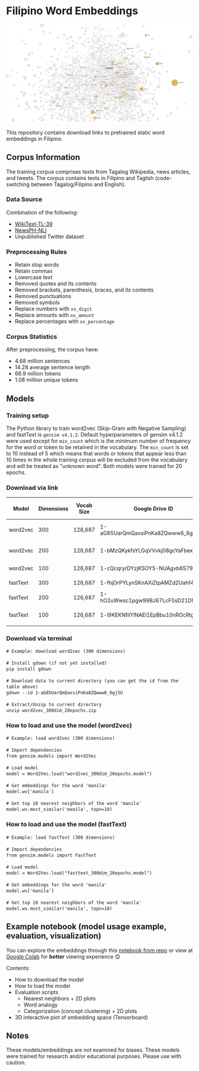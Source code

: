 # Filipino Word Embeddings
![3d_embeddings_space](images/banner.png)

This repository contains download links to pretrained static word embeddings in Filipino.

## Corpus Information
The training corpus comprises texts from Tagalog Wikipedia, news articles, and tweets.
The corpus contains texts in Filipino and Taglish (code-switching between Tagalog/Filipino and English).

### Data Source
Combination of the following:
* [WikiText-TL-39](https://github.com/jcblaisecruz02/Filipino-Text-Benchmarks#datasets)
* [NewsPH-NLI](https://github.com/jcblaisecruz02/Filipino-Text-Benchmarks#datasets)
* Unpublished Twitter dataset

### Preprocessing Rules
* Retain stop words
* Retain commas
* Lowercase text
* Removed quotes and its contents
* Removed brackets, parenthesis, braces, and its contents
* Removed punctuations
* Removed symbols
* Replace numbers with `xx_digit`
* Replace amounts with `xx_amount`
* Replace percentages with `xx_percentage`

### Corpus Statistics
After preprocessing, the corpus have:
* 4.68 million sentences
* 14.28 average sentence length
* 66.9 million tokens
* 1.08 million unique tokens

## Models
### Training setup
The Python library to train word2vec (Skip-Gram with Negative Sampling) and fastText is `gensim v4.1.2`. 
Default hyperparameters of gensim v4.1.2 were used except for `min_count` which is the minimum number of frequency for the word or token to be retained in the vocabulary. The `min_count` is set to 10 instead of 5 which means that words or tokens that appear less than 10 times in the whole training corpus will be excluded from the vocabulary and will be treated as "unknown word". Both models were trained for 20 epochs.

### Download via link
| Model    | Dimensions | Vocab Size | Google Drive ID                   | Download URL (Size) |
|----------|------------|------------|-----------------------------------|---------------------|
| word2vec | 300        | 126,687    | 1-aG85UarQmQaxsiPnKa8ZQwww6_6gj5U | [link](https://drive.google.com/file/d/1-aG85UarQmQaxsiPnKa8ZQwww6_6gj5U/view?usp=sharing) (269.9 MB)                    |
| word2vec | 200        | 126,687    | 1-bMzQKykfsYLGqVVvkj08gcYaFbexlwY | [link](https://drive.google.com/file/d/1-bMzQKykfsYLGqVVvkj08gcYaFbexlwY/view?usp=sharing) (180.2 MB)                    |
| word2vec | 100        | 126,687    | 1-cQcqryrDYzjKSOY5-NUAgvb6S797QsI | [link](https://drive.google.com/file/d/1-cQcqryrDYzjKSOY5-NUAgvb6S797QsI/view?usp=sharing) (90.7 MB)                    |
| fastText | 300        | 126,687    | 1-fhjOrPYLynSKnAXiZtpAMZd2Uahf4mo | [link](https://drive.google.com/file/d/1-fhjOrPYLynSKnAXiZtpAMZd2Uahf4mo/view?usp=sharing) (2.34 GB)                    |
| fastText | 200        | 126,687    | 1-hO2uWwsc1pgw99BJ67LcF0sD21DMbQq | [link](https://drive.google.com/file/d/1-hO2uWwsc1pgw99BJ67LcF0sD21DMbQq/view?usp=sharing) (1.55 GB)                    |
| fastText | 100        | 126,687    | 1-l9KEKNfilYlNAEl1EpBbu10nROcRtgJ | [link](https://drive.google.com/file/d/1-l9KEKNfilYlNAEl1EpBbu10nROcRtgJ/view?usp=sharing) (797.4 MB)                    |

### Download via terminal
```
# Example: download word2vec (300 dimensions)

# Install gdown (if not yet installed)
pip install gdown

# Download data to current directory (you can get the id from the table above)
gdown --id 1-aG85UarQmQaxsiPnKa8ZQwww6_6gj5U

# Extract/Unzip to current directory
unzip word2vec_300dim_20epochs.zip
```

### How to load and use the model (word2vec)
```
# Example: load word2vec (300 dimensions)

# Import dependencies
from gensim.models import Word2Vec

# Load model
model = Word2Vec.load("word2vec_300dim_20epochs.model")

# Get embeddings for the word 'manila'
model.wv['manila']

# Get top 10 nearest neighbors of the word 'manila'
model.wv.most_similar('manila', topn=10)
```

### How to load and use the model (fastText)
```
# Example: load fastText (300 dimensions)

# Import dependencies
from gensim.models import FastText

# Load model
model = Word2Vec.load("fasttext_300dim_20epochs.model")

# Get embeddings for the word 'manila'
model.wv['manila']

# Get top 10 nearest neighbors of the word 'manila'
model.wv.most_similar('manila', topn=10)
```


## Example notebook (model usage example, evaluation, visualization)
You can explore the embeddings through this [notebook from repo](https://github.com/danjohnvelasco/Filipino-Word-Embeddings/blob/main/example_notebook.ipynb) or view at [Google Colab](https://colab.research.google.com/drive/1mQhsPnI1m2d82ThNrzQmhMNRntxFkhx8?usp=sharing) for **better** viewing experience 😊

Contents:
* How to download the model
* How to load the model
* Evaluation scripts
    * Nearest neighbors + 2D plots
    * Word analogy
    * Categorization (concept clustering) + 2D plots
* 3D interactive plot of embedding space (Tensorboard)

## Notes
These models/embeddings are not examined for biases. These models were trained for research and/or educational purposes. Please use with caution.
